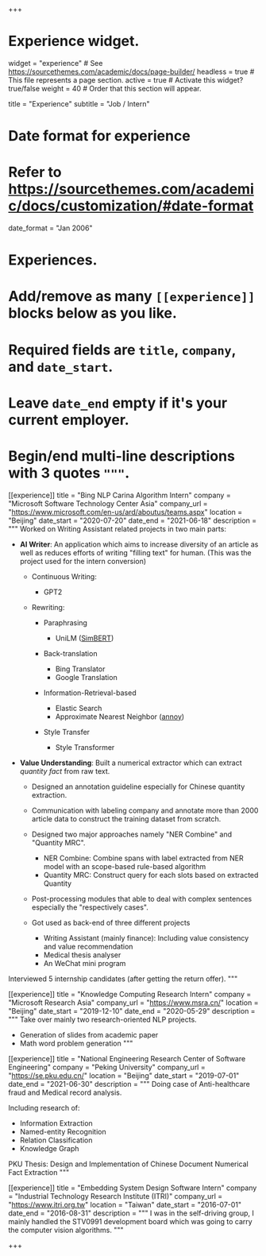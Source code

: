 +++
# Experience widget.
widget = "experience"  # See https://sourcethemes.com/academic/docs/page-builder/
headless = true  # This file represents a page section.
active = true  # Activate this widget? true/false
weight = 40  # Order that this section will appear.

title = "Experience"
subtitle = "Job / Intern"

# Date format for experience
#   Refer to https://sourcethemes.com/academic/docs/customization/#date-format
date_format = "Jan 2006"

# Experiences.
#   Add/remove as many `[[experience]]` blocks below as you like.
#   Required fields are `title`, `company`, and `date_start`.
#   Leave `date_end` empty if it's your current employer.
#   Begin/end multi-line descriptions with 3 quotes `"""`.
[[experience]]
  title = "Bing NLP Carina Algorithm Intern"
  company = "Microsoft Software Technology Center Asia"
  company_url = "https://www.microsoft.com/en-us/ard/aboutus/teams.aspx"
  location = "Beijing"
  date_start = "2020-07-20"
  date_end = "2021-06-18"
  description = """
  Worked on Writing Assistant related projects in two main parts:
  
  * **AI Writer**: An application which aims to increase diversity of an article as well as reduces efforts of writing "filling text" for human. (This was the project used for the intern conversion)

    * Continuous Writing: 

      * GPT2

    * Rewriting:

      * Paraphrasing

        * UniLM ([SimBERT](https://github.com/ZhuiyiTechnology/simbert))

      * Back-translation

        * Bing Translator
        * Google Translation

      * Information-Retrieval-based

        * Elastic Search
        * Approximate Nearest Neighbor ([annoy](https://github.com/spotify/annoy))

      * Style Transfer

        * Style Transformer

  * **Value Understanding**: Built a numerical extractor which can extract *quantity fact* from raw text.

    * Designed an annotation guideline especially for Chinese quantity extraction.
    * Communication with labeling company and annotate more than 2000 article data to construct the training dataset from scratch.
    * Designed two major approaches namely "NER Combine" and "Quantity MRC".

      * NER Combine: Combine spans with label extracted from NER model with an scope-based rule-based algorithm
      * Quantity MRC: Construct query for each slots based on extracted Quantity

    * Post-processing modules that able to deal with complex sentences especially the "respectively cases".
    * Got used as back-end of three different projects

      * Writing Assistant (mainly finance): Including value consistency and value recommendation
      * Medical thesis analyser
      * An WeChat mini program
  
  Interviewed 5 internship candidates (after getting the return offer).
  """

[[experience]]
  title = "Knowledge Computing Research Intern"
  company = "Microsoft Research Asia"
  company_url = "https://www.msra.cn/"
  location = "Beijing"
  date_start = "2019-12-10"
  date_end = "2020-05-29"
  description = """
  Take over mainly two research-oriented NLP projects.

  * Generation of slides from academic paper
  * Math word problem generation
  """

[[experience]]
  title = "National Engineering Research Center of Software Engineering"
  company = "Peking University"
  company_url = "https://se.pku.edu.cn/"
  location = "Beijing"
  date_start = "2019-07-01"
  date_end = "2021-06-30"
  description = """
  Doing case of Anti-healthcare fraud and Medical record analysis.

  Including research of:
  
  * Information Extraction
  * Named-entity Recognition
  * Relation Classification
  * Knowledge Graph

  PKU Thesis: Design and Implementation of Chinese Document Numerical Fact Extraction
  """

[[experience]]
  title = "Embedding System Design Software Intern"
  company = "Industrial Technology Research Institute (ITRI)"
  company_url = "https://www.itri.org.tw"
  location = "Taiwan"
  date_start = "2016-07-01"
  date_end = "2016-08-31"
  description = """
  I was in the self-driving group, I mainly handled the STV0991 development board which was going to carry the computer vision algorithms.
  """

+++

